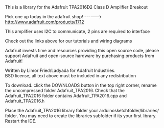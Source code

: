 This is a library for the Adafruit TPA2016D2 Class D Amplifier Breakout

Pick one up today in the adafruit shop!
------> http://www.adafruit.com/products/1712

This amplifier uses I2C to communicate, 2 pins are required to interface

Check out the links above for our tutorials and wiring diagrams 

Adafruit invests time and resources providing this open source code, 
please support Adafruit and open-source hardware by purchasing 
products from Adafruit!

Written by Limor Fried/Ladyada for Adafruit Industries.  
BSD license, all text above must be included in any redistribution

To download. click the DOWNLOADS button in the top right corner, rename the uncompressed folder Adafruit_TPA2016. Check that the Adafruit_TPA2016 folder contains Adafruit_TPA2016.cpp and Adafruit_TPA2016.h

Place the Adafruit_TPA2016 library folder your arduinosketchfolder/libraries/ folder. You may need to create the libraries subfolder if its your first library. Restart the IDE.